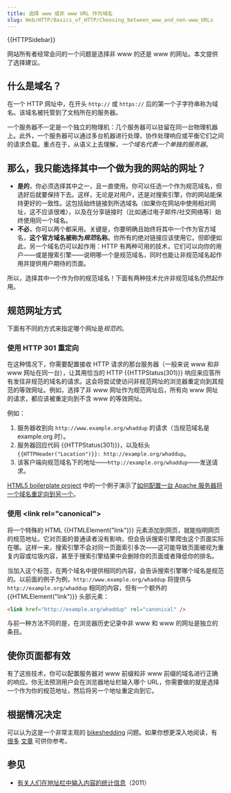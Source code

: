 ```yaml
---
title: 选择 www 或非 www URL 作为域名
slug: Web/HTTP/Basics_of_HTTP/Choosing_between_www_and_non-www_URLs
---
```


{{HTTPSidebar}}

网站所有者经常会问的一个问题是选择非 www 的还是 www 的网址。本文提供了选择建议。

## 什么是域名？

在一个 HTTP 网址中，在开头 `http://` 或 `https://` 后的第一个子字符串称为域名。该域名被托管到了文档所在的服务器。

一个服务器不一定是一个独立的物理机：几个服务器可以驻留在同一台物理机器上。此外，一个服务器可以通过多台机器进行处理，协作处理响应或平衡它们之间的请求负载。重点在于，从语义上去理解，_一个域名代表一个单独的服务器_。

## 那么，我只能选择其中一个做为我的网站的网址？

- **是的**，你必须选择其中之一，且一直使用。你可以任选一个作为规范域名，但选好后就要保持下去。这样，无论是对用户，还是对搜索引擎，你的网站能保持更好的一致性。这包括始终链接到所选域名（如果你在网站中使用相对网址，这不应该很难），以及在分享链接时（比如通过电子邮件/社交网络等）始终使用同一个域名。
- **不必**，你可以两个都采用。关键是，你要明确且始终将其中一个作为官方域名，**这个官方域名被称为*规范*名称**。你所有的绝对链接应该使用它。但即便如此，另一个域名仍可以起作用：HTTP 有两种可用的技术，它们可以向你的用户——或是搜索引擎——说明哪一个是规范域名，同时也能让非规范域名起作用并提供用户期待的页面。

所以，选择其中一个作为你的规范域名！下面有两种技术允许非规范域名仍然起作用。

## 规范网址方式

下面有不同的方式来指定哪个网址是*规范的*。

### 使用 HTTP 301 重定向

在这种情况下，你需要配置接收 HTTP 请求的那台服务器（一般来说 www 和非 www 网址在同一台），让其用恰当的 HTTP {{HTTPStatus(301)}} 响应来应答所有发往非规范的域名的请求。这会将尝试使访问非规范网址的浏览器重定向到其规范的等效网址。例如，选择了非 www 网址作为规范网址后，所有向 www 网址的请求，都应该被重定向到不含 www 的等效网址。

例如：

1. 服务器收到向 `http://www.example.org/whaddup` 的请求（当规范域名是 example.org 时）。
2. 服务器回应代码 {{HTTPStatus(301)}}，以及标头 `{{HTTPHeader("Location")}}: http://example.org/whaddup`。
3. 该客户端向规范域名下的地址——`http://example.org/whaddup`——发送请求。

[HTML5 boilerplate project](https://github.com/h5bp/html5-boilerplate) 中的一个例子演示了[如何配置一台 Apache 服务器将一个域名重定向到另一个](https://github.com/h5bp/html5-boilerplate/blob/7a22a33d4041c479d0962499e853501073811887/.htaccess#L219-L258)。

### 使用 \<link rel="canonical">

将一个特殊的 HTML {{HTMLElement("link")}} 元素添加到网页，就能指明网页的规范地址。它对页面的普通读者没有影响，但会告诉搜索引擎爬虫这个页面实际在哪。这样一来，搜索引擎不会对同一页面索引多次——这可能导致页面被视为重复内容或垃圾内容，甚至于搜索引擎结果中会删除你的页面或者降低你的排名。

当加入这个标签，在两个域名中提供相同的内容，会告诉搜索引擎哪个域名是规范的。以前面的例子为例，`http://www.example.org/whaddup` 将提供与 `http://example.org/whaddup` 相同的内容，但有一个额外的 {{HTMLElement("link")}} 头部元素：

```html
<link href="http://example.org/whaddup" rel="canonical" />
```

与前一种方法不同的是，在浏览器历史记录中非 www 和 www 的网址是独立的条目。

## 使你页面都有效

有了这些技术，你可以配置服务器对 www 前缀和非 www 前缀的域名进行正确的响应。你无法预测用户会在浏览器地址栏输入哪个 URL，你需要做的就是选择一个作为你的规范地址，然后将另一个地址重定向到它。

## 根据情况决定

可以认为这是一个非常主观的 [bikeshedding](http://bikeshed.com/) 问题。如果你想更深入地阅读，有 [很多](https://www.netlify.com/blog/2020/03/26/how-to-set-up-netlify-dns-custom-domains-cname-and-a-records/#options-for-bare-domains) [文章](https://www.wpbeginner.com/beginners-guide/www-vs-non-www-which-is-better-for-wordpress-seo/) 可供你参考。

## 参见

- [有关人们在地址栏中输入内容的统计信息](http://www.chrisfinke.com/2011/07/25/what-do-people-type-in-the-address-bar/)（2011）
